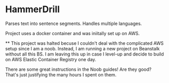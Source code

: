# HammerDrill
Parses text into sentence segments. Handles multiple languages.

Project uses a docker container and was iniitally set up on AWS.

** This project was halted becuse I couldn't deal with the complicated AWS setup since I am a noob. Instead, I am running a new project on Beanstalk without all this BS. I am leaving this up in case I level-up and decide to build on AWS Elastic Container Registry one day.

There are some great instructions in the Noob guides! Are they good? That's just justifying the many hours I spent on them. 
